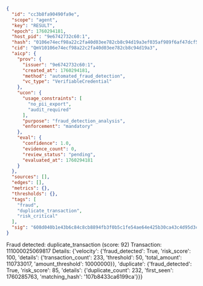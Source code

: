 ```json
{
  "id": "cc3b8fa90490fa9e",
  "scope": "agent",
  "key": "RESULT",
  "epoch": 1760294181,
  "host_pid": "9e6742732c60:1",
  "hash": "0106e74ecf98a22c2fa40d03ee782cb8c94d19a3ef035af989f6af47dcf5e11b",
  "cid": "QmV10106e74ecf98a22c2fa40d03ee782cb8c94d19a3",
  "aicp": {
    "prov": {
      "issuer": "9e6742732c60:1",
      "created_at": 1760294181,
      "method": "automated_fraud_detection",
      "vc_type": "VerifiableCredential"
    },
    "ucon": {
      "usage_constraints": [
        "no_pii_export",
        "audit_required"
      ],
      "purpose": "fraud_detection_analysis",
      "enforcement": "mandatory"
    },
    "eval": {
      "confidence": 1.0,
      "evidence_count": 0,
      "review_status": "pending",
      "evaluated_at": 1760294181
    }
  },
  "sources": [],
  "edges": [],
  "metrics": {},
  "thresholds": {},
  "tags": [
    "fraud",
    "duplicate_transaction",
    "risk_critical"
  ],
  "sig": "608d040b1e43b6c84c8cb8894fb3f0b5c1fe54ae64e425b30ca43c4d95d3c144"
}
```

Fraud detected: duplicate_transaction (score: 92)
Transaction: 111000025069817
Details: {'velocity': {'fraud_detected': True, 'risk_score': 100, 'details': {'transaction_count': 233, 'threshold': 50, 'total_amount': 110733017, 'amount_threshold': 10000000}}, 'duplicate': {'fraud_detected': True, 'risk_score': 85, 'details': {'duplicate_count': 232, 'first_seen': 1760285763, 'matching_hash': '107b8433ca6199ca'}}}